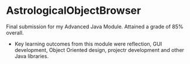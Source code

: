 # AstrologicalObjectBrowser
Final submission for my Advanced Java Module. Attained a grade of 85% overall.

- Key learning outcomes from this module were reflection, GUI development, Object Oriented design, projectr development and other Java libraries.
